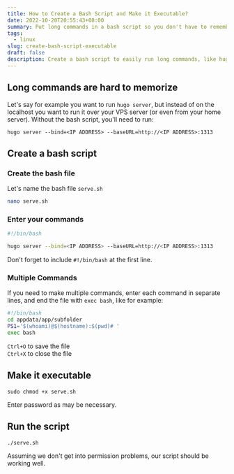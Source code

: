 ```yaml
---
title: How to Create a Bash Script and Make it Executable?
date: 2022-10-20T20:55:43+08:00
summary: Put long commands in a bash script so you don't have to remember them.
tags:
  - linux
slug: create-bash-script-executable
draft: false
description: Create a bash script to easily run long commands, like hugo server, by saving them in a file, making it executable, and running the script.
---
```


## Long commands are hard to memorize

Let's say for example you want to run `hugo server`, but instead of on the localhost you want to run it over your VPS server (or even from your home server). Without the bash script, you'll need to run:

```shell
hugo server --bind=<IP ADDRESS> --baseURL=http://<IP ADDRESS>:1313
```

## Create a bash script

### Create the bash file

Let's name the bash file `serve.sh`

```bash
nano serve.sh
```

### Enter your commands

```bash
#!/bin/bash

hugo server --bind=<IP ADDRESS> --baseURL=http://<IP ADDRESS>:1313
```

Don't forget to include `#!/bin/bash` at the first line.

### Multiple Commands

If you need to make multiple commands, enter each command in separate lines, and end the file with `exec bash`, like for example:

```bash
#!/bin/bash
cd appdata/app/subfolder
PS1='$(whoami)@$(hostname):$(pwd)# '
exec bash
```

`Ctrl+O` to save the file  
`Ctrl+X` to close the file

## Make it executable

```shell
sudo chmod +x serve.sh
```

Enter password as may be necessary.

## Run the script

```shell
./serve.sh
```

Assuming we don't get into permission problems, our script should be working well.
